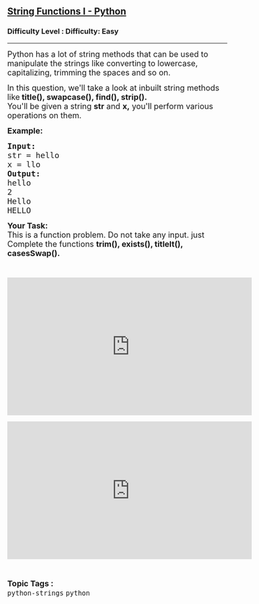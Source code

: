 <h2><a href="https://www.geeksforgeeks.org/problems/string-functions-i/1">String Functions I - Python</a></h2><h3>Difficulty Level : Difficulty: Easy</h3><hr><div class="problems_problem_content__Xm_eO" bis_skin_checked="1"><p><span style="font-size:18px">Python has a lot of string methods that can be used to manipulate the strings like converting to lowercase, capitalizing, trimming the spaces and so on.</span></p>

<p><span style="font-size:18px">In this question, we'll take a look at inbuilt string methods like<strong> title(), swapcase(), find(), strip().</strong><br>
You'll be given a string <strong>str</strong> and <strong>x,</strong>&nbsp;you'll perform various operations on them.</span></p>

<p><span style="font-size:18px"><strong>Example:</strong></span></p>

<pre><span style="font-size:18px"><strong>Input:</strong></span>
<span style="font-size:18px">str = hello </span>
<span style="font-size:18px">x = llo
</span><span style="font-size:18px"><strong>Output:</strong></span>
<span style="font-size:18px">hello </span>
<span style="font-size:18px">2 </span>
<span style="font-size:18px">Hello </span>
<span style="font-size:18px">HELLO</span></pre>

<p><span style="font-size:18px"><strong>Your Task:</strong><br>
This is a function problem. Do not take any input. just Complete the functions <strong>trim(), exists(), titleIt(), casesSwap().</strong></span></p>

<p>&nbsp;</p>

<p><iframe frameborder="0" height="315" src="https://www.youtube.com/embed/uWxLbPY9ewc" width="560" bis_size="{&quot;x&quot;:30,&quot;y&quot;:894,&quot;w&quot;:560,&quot;h&quot;:315,&quot;abs_x&quot;:30,&quot;abs_y&quot;:894}" bis_id="fr_kn54obhoe1eiiyoh3lmaf3" bis_depth="0" bis_chainid="22"></iframe></p>

<p><iframe frameborder="0" height="315" src="https://www.youtube.com/embed/ECnJ9AD6gHY" width="560" bis_size="{&quot;x&quot;:30,&quot;y&quot;:1236,&quot;w&quot;:560,&quot;h&quot;:315,&quot;abs_x&quot;:30,&quot;abs_y&quot;:1236}" bis_id="fr_t5jxtyqpoywfrgecx91xsr" bis_depth="0" bis_chainid="23"></iframe></p>
</div><br><p><span style=font-size:18px><strong>Topic Tags : </strong><br><code>python-strings</code>&nbsp;<code>python</code>&nbsp;